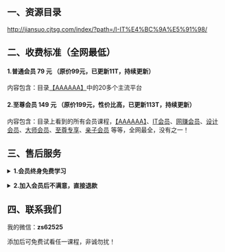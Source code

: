 ## 一、资源目录
http://jiansuo.cjtsg.com/index/?path=/I-IT%E4%BC%9A%E5%91%98/

## 二、收费标准（全网最低）

#### 1.普通会员 79 元 （原价99元，已更新11T，持续更新）

内容包含：目录[【AAAAAA】](http://jiansuo.cjtsg.com/category/?path=AAAAAAA)中的20多个主流平台

#### 2.至尊会员 149 元 （原价199元，性价比高，已更新113T，持续更新）

内容包含：目录上看到的所有会员课程，[【AAAAAA】](http://jiansuo.cjtsg.com/category/?path=AAAAAAA)、[IT会员](http://jiansuo.cjtsg.com/category/?path=IT%E4%BC%9A%E5%91%98)、[网赚会员](http://jiansuo.cjtsg.com/category/?path=%E7%BD%91%E8%B5%9A%E4%BC%9A%E5%91%98)、[设计会员](http://jiansuo.cjtsg.com/category/?path=%E8%AE%BE%E8%AE%A1%E4%BC%9A%E5%91%98)、[大师会员](http://jiansuo.cjtsg.com/category/?path=%E5%A4%A7%E5%B8%88%E4%BC%9A%E5%91%98)、[至尊专享](http://jiansuo.cjtsg.com/category/?path=%E8%87%B3%E5%B0%8A%E4%BC%9A%E5%91%98%E4%B8%93%E4%BA%AB)、[亲子会员](http://jiansuo.cjtsg.com/category/?path=%E4%BA%B2%E5%AD%90%E5%A4%A7%E6%B1%87%E6%80%BB) 等等，全网最全，没有之一！

## 三、售后服务

<b><details><summary>1.会员终身免费学习</summary></b>

海量课程，买到就是赚到。内容丰富，适用于各行各业相关人群。一生中总会遇到你需要学习需要新知识的时候，愿为每一位需要学习的您服务。

</details>

<b><details><summary>2.加入会员后不满意，直接退款</summary></b>

加入会员后碰到诸如觉得买贵了、心情不好不想要了、看不懂下载说明、当地限制了网盘登录等等问题，1小时内都可以直接找我退款，敬请各位朋友放心。

</details>

## 四、联系我们

我的微信：**zs62525**

添加后可免费试看任一课程，非诚勿扰！
